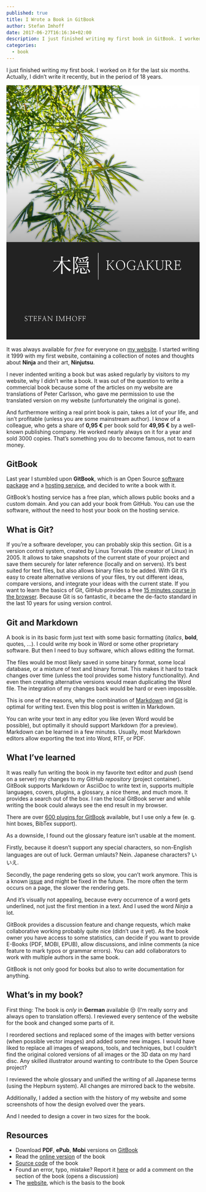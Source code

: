 ```yaml
---
published: true
title: I Wrote a Book in GitBook
author: Stefan Imhoff
date: 2017-06-27T16:16:34+02:00
description: I just finished writing my first book in GitBook. I worked on it the last six month and it’s available to read online, as PDF, ePub and Mobi.
categories:
  - book
---
```


I just finished writing my first book. I worked on it for the last six months. Actually, I didn’t write it recently, but in the period of 18 years.

[![GitBook: kogakure](gitbook-kogakure.jpg)](https://book.kogakure.de/)

It was always available for _free_ for everyone on [my website](https://www.kogakure.de/). I started writing it 1999 with my first website, containing a collection of notes and thoughts about **Ninja** and their art, **Ninjutsu**.

I never indented writing a book but was asked regularly by visitors to my website, why I didn’t write a book. It was out of the question to write a commercial book because some of the articles on my website are translations of Peter Carlsson, who gave me permission to use the translated version on my website (unfortunately the original is gone).

And furthermore writing a real print book is pain, takes a lot of your life, and isn’t profitable (unless you are some mainstream author). I know of a colleague, who gets a share of **0,95 €** per book sold for **49,95 €** by a well-known publishing company. He worked nearly always on it for a year and sold 3000 copies. That’s something you do to become famous, not to earn money.

## GitBook

Last year I stumbled upon **GitBook**, which is an Open Source [software package](https://github.com/GitbookIO/gitbook) and a [hosting service](https://www.gitbook.com/), and decided to write a book with it.

GitBook’s hosting service has a free plan, which allows public books and a custom domain. And you can add your book from GitHub. You can use the software, without the need to host your book on the hosting service.

## What is Git?

If you’re a software developer, you can probably skip this section. Git is a version control system, created by Linus Torvalds (the creator of Linux) in 2005. It allows to take snapshots of the current state of your project and save them securely for later reference (locally and on servers). It’s best suited for text files, but also allows binary files to be added. With Git it’s easy to create alternative versions of your files, try out different ideas, compare versions, and integrate your ideas with the current state. If you want to learn the basics of Git, GitHub provides a free [15 minutes course in the browser](https://try.github.io/). Because Git is so fantastic, it became the de-facto standard in the last 10 years for using version control.

## Git and Markdown

A book is in its basic form just text with some basic formatting (_italics_, **bold**, quotes, …). I could write my book in Word or some other proprietary software. But then I need to buy software, which allows editing the format.

The files would be most likely saved in some binary format, some local database, or a mixture of text and binary format. This makes it hard to track changes over time (unless the tool provides some history functionality). And even then creating alternative versions would mean duplicating the Word file. The integration of my changes back would be hard or even impossible.

This is one of the reasons, why the combination of [Markdown](https://daringfireball.net/projects/markdown/) and [Git](https://git-scm.com/) is optimal for writing text. Even this blog post is written in Markdown.

You can write your text in any editor you like (even Word would be possible), but optimally it should support Markdown (for a preview). Markdown can be learned in a few minutes. Usually, most Markdown editors allow exporting the text into Word, RTF, or PDF.

## What I’ve learned

It was really fun writing the book in my favorite text editor and _push_ (send on a server) my changes to my GitHub _repository_ (project container). GitBook supports Markdown or AsciiDoc to write text in, supports multiple languages, covers, plugins, a glossary, a nice theme, and much more. It provides a search out of the box. I ran the local GitBook server and while writing the book could always see the end result in my browser.

There are over [600 plugins for GitBook](https://plugins.gitbook.com/) available, but I use only a few (e. g. hint boxes, BibTex support).

As a downside, I found out the glossary feature isn’t usable at the moment.

Firstly, because it doesn’t support any special characters, so non-English languages are out of luck. German umlauts? Nein. Japanese characters? いいえ.

Secondly, the page rendering gets so slow, you can’t work anymore. This is a known [issue](https://github.com/GitbookIO/gitbook/issues/1497) and might be fixed in the future. The more often the term occurs on a page, the slower the rendering gets.

And it’s visually not appealing, because every occurrence of a word gets underlined, not just the first mention in a text. And I used the word _Ninja_ a lot.

GitBook provides a discussion feature and change requests, which make collaborative working probably quite nice (didn’t use it yet). As the book owner you have access to some statistics, can decide if you want to provide E-Books (PDF, MOBI, EPUB), allow discussions, and inline comments (a nice feature to mark typos or grammar errors). You can add collaborators to work with multiple authors in the same book.

GitBook is not only good for books but also to write documentation for anything.

## What’s in my book?

First thing: The book is _only_ in **German** available 😒 (I’m really sorry and always open to translation offers). I reviewed every sentence of the website for the book and changed some parts of it.

I reordered sections and replaced some of the images with better versions (when possible vector images) and added some new images. I would have liked to replace all images of weapons, tools, and techniques, but I couldn’t find the original colored versions of all images or the 3D data on my hard disc. Any skilled illustrator around wanting to contribute to the Open Source project?

I reviewed the whole glossary and unified the writing of all Japanese terms (using the Hepburn system). All changes are mirrored back to the website.

Additionally, I added a section with the history of my website and some screenshots of how the design evolved over the years.

And I needed to design a cover in two sizes for the book.

## Resources

- Download **PDF**, **ePub**, **Mobi** versions on [GitBook](https://github.com/kogakure/book-kogakure/releases)
- Read the [online version](https://book.kogakure.de/) of the book
- [Source code](https://github.com/kogakure/book-kogakure) of the book
- Found an error, typo, mistake? Report it [here](https://github.com/kogakure/book-kogakure/issues) or add a comment on the section of the book (opens a discussion)
- The [website](https://www.kogakure.de/), which is the basis to the book
